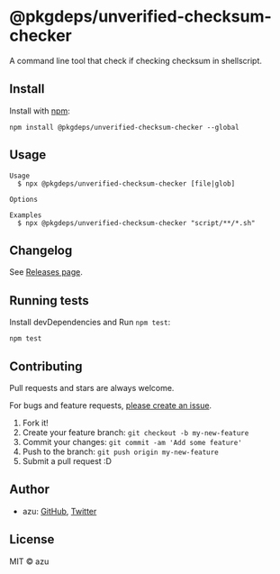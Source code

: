 # @pkgdeps/unverified-checksum-checker

A command line tool that check if checking checksum in shellscript.

## Install

Install with [npm](https://www.npmjs.com/):

    npm install @pkgdeps/unverified-checksum-checker --global

## Usage

    Usage
      $ npx @pkgdeps/unverified-checksum-checker [file|glob]
 
    Options

    Examples
      $ npx @pkgdeps/unverified-checksum-checker "script/**/*.sh"

## Changelog

See [Releases page](https://github.com/pkgdeps/unverified-checksum-checker/releases).

## Running tests

Install devDependencies and Run `npm test`:

    npm test

## Contributing

Pull requests and stars are always welcome.

For bugs and feature requests, [please create an issue](https://github.com/pkgdeps/unverified-checksum-checker/issues).

1. Fork it!
2. Create your feature branch: `git checkout -b my-new-feature`
3. Commit your changes: `git commit -am 'Add some feature'`
4. Push to the branch: `git push origin my-new-feature`
5. Submit a pull request :D

## Author

- azu: [GitHub](https://github.com/azu), [Twitter](https://twitter.com/azu_re)

## License

MIT © azu
